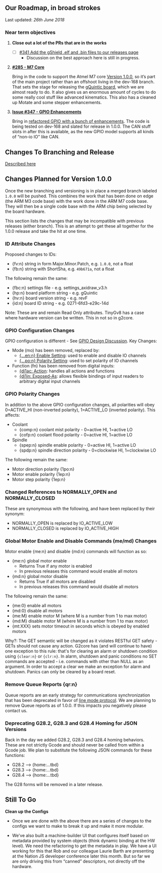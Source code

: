 ## Our Roadmap, in broad strokes

Last updated: *26th June 2018*

### Near term objectives

1. **Close out a lot of the PRs that are in the works**

    - [ ] [#341 Add the gShield .elf and .bin files to our releases page](https://github.com/synthetos/g2/pull/341)
      * Discussion on the best approach here is still in progress.

2. **[#285 - M7 Core](https://github.com/synthetos/g2/pull/285)**

    Bring in the code to support the Atmel M7 core [Version 1.0.0](#changes-planned-for-version-100), so it’s part of the main project rather than an offshoot living in the dev-168 branch.  That sets the stage for releasing the [gQuintic board](gquintic-specs), which we are almost ready to do. It also gives us an enormous amount of cycles to do some really cool stuff like advanced kinematics. This also has a cleaned up Motate and some stepper enhancements.

3. **[Issue #347 - GPIO Enhancements](https://github.com/synthetos/g2/issues/347)**

    Bring in [refactored GPIO with a bunch of enhancements](gpio-design-discussion). The code is being tested on dev-168 and slated for release in 1.0.0. The CAN stuff slots in after this is available, as the new GPIO model supports all kinds of “non-io IO” like CAN.

## Changes To Branching and Release
[Described here](branching-and-release)

## Changes Planned for Version 1.0.0 
Once the new branching and versioning is in place a merged branch labeled `1.0.0` will be pushed. This combines the work that has been done on edge (the ARM M3 code base) with the work done in the ARM M7 code base. They will then be a single code base with the ARM chip being selected by the board hardware.

This section lists the changes that may be incompatible with previous releases (either branch). This is an attempt to get these all together for the 1.0.0 release and take the hit at one time.

### ID Attribute Changes
Proposed changes to IDs:
* {fv:n} string in form Major.Minor.Patch, e.g. `1.0.0`, not a float
* {fb:n} string with ShortSha, e.g. `49b671a`, not a float

The following remain the same:
* {fbc:n} settings file - e.g. settings_axidraw_v3.h
* {hp:n} board platform string - e.g. gQuintic
* {hv:n} board version string - e.g. revF
* {id:n} board ID string - e.g. 0271-6fd3-e29c-14d

Note: These are and remain Read Only attributes. TinyGv8 has a case where hardware version can be written. This in not so in g2core.

### GPIO Configuration Changes
GPIO configuration is different - See [GPIO Design Discussion](GPIO-Design-Discussion/_edit). Key Changes:
* Mode (mo) has been removed, replaced by:
  * [{...en:n} Enable Setting](gpio-primitives#enn-enable-setting): used to enable and disable IO channels
  * [{...po:n} Polarity Setting](gpio-primitives#pon-polarity-setting): used to set polarity of IO channels
* Function (fn) has been removed from digital inputs:
  * [{di1ac: Action](gpio-primitives#digital-input-configuration-values): handles all actions and functions
  * [{di1in: Exposed-As](gpio-primitives#digital-input-configuration-values): allows flexible bindings of input readers to arbitrary digital input channels

### GPIO Polarity Changes
In addition to the above GPIO configuration changes, all polarities will obey 0=ACTIVE_HI (non-inverted polarity), 1=ACTIVE_LO (inverted polarity). This affects: 
* Coolant
  * {comp:n} coolant mist polarity - 0=active HI, 1=active LO
  * {cofp:n} coolant flood polarity - 0=active HI, 1=active LO
* Spindle
  * {spep:n} spindle enable polarity - 0=active HI, 1=active LO
  * {spdp:n} spindle direction polarity - 0=clockwise HI, 1=clockwise LO

The following remain the same:
* Motor direction polarity {1po:n}
* Motor enable polarity {1ep:n}
* Motor step polarity {1ep:n}

### Changed References to NORMALLY_OPEN and NORMALLY_CLOSED
These are synonymous with the following, and have been replaced by their synonym:
* NORMALLY_OPEN is replaced by IO_ACTIVE_LOW
* NORMALLY_CLOSED is replaced by IO_ACTIVE_HIGH

### Global Motor Enable and Disable Commands (me/md) Changes
Motor enable {me:n} and disable {md:n} commands will function as so:
* {me:n} global motor enable
    * Returns True if any motor is enabled
    * In previous releases this command would enable all motors
* {md:n} global motor disable
    * Returns True if all motors are disabled
    * In previous releases this command would disable all motors

The following remain the same:
* {me:0} enable all motors
* {md:0} disable all motors
* {me:M} enable motor M (where M is a number from 1 to max motor)
* {md:M} disable motor M (where M is a number from 1 to max motor)
* {mt:XXX} sets motor timeout in seconds which is obeyed by enabled motors

Why?: The GET semantic will be changed as it violates RESTful GET safety - GETs should not cause any action. G2core has (and will continue to have) one exception to this rule: that's for clearing an alarm or shutdown condition using `{clear:n}` or `{clr:n}`. In alarm, shutdown and panic conditions no SET commands are accepted - i.e. commands with other than NULL as an argument. In order to accept a clear we make an exception for alarm and shutdown. Panics can only be cleared by a board reset.

### Remove Queue Reports {qr:n}
Queue reports are an early strategy for communications synchronization that has been deprecated in favor of [line mode protocol](g2core-Communications#line-mode-protocol). We are planning to remove Queue reports as of 1.0.0. If this impacts you negatively please contact us. 

### Deprecating G28.2, G28.3 and G28.4 Homing for JSON Versions
Back in the day we added G28.2, G28.3 and G28.4 homing behaviors. These are not strictly Gcode and should never be called from within a Gcode job. We plan to substitute the following JSON commands for these functions:
* G28.2 --> {home:...tbd}
* G28.3 --> {home:...tbd}
* G28.4 --> {home:...tbd}

The G28 forms will be removed in a later release.

## Still To Go
**Clean up the Configs**

* Once we are done with the above there are a series of changes to the configs we want to make to break it up and make it more modular.

* We've also built a machine-builder UI that configures itself based on metadata provided by system objects (think dynamic binding at the HW level). We need the refactoring to get the metadata in play. We have a UI working for this that Rob and our colleague Laurie Barth are presenting at the Nation JS developer conference later this month. But so far we are only driving this from “canned” descriptors, not directly off the hardware.